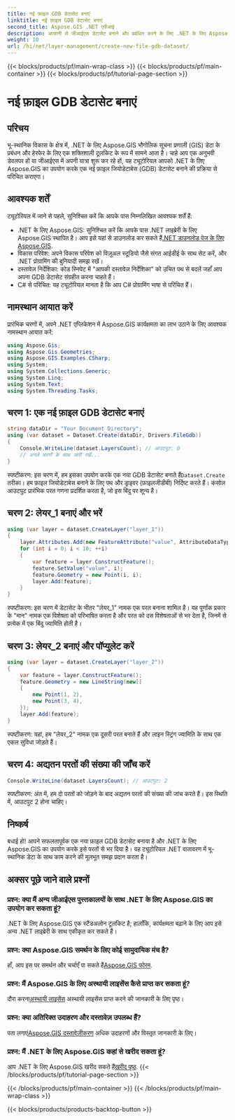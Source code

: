 ```yaml
---
title: नई फ़ाइल GDB डेटासेट बनाएं
linktitle: नई फ़ाइल GDB डेटासेट बनाएं
second_title: Aspose.GIS .NET एपीआई
description: आसानी से जीआईएस डेटासेट बनाने और प्रबंधित करने के लिए .NET के लिए Aspose.GIS का अन्वेषण करें। निर्बाध भू-स्थानिक विकास के लिए अभी डाउनलोड करें। #मान लीजिए #जीआईएस
weight: 10
url: /hi/net/layer-management/create-new-file-gdb-dataset/
---
```


{{< blocks/products/pf/main-wrap-class >}}
{{< blocks/products/pf/main-container >}}
{{< blocks/products/pf/tutorial-page-section >}}

# नई फ़ाइल GDB डेटासेट बनाएं

## परिचय
भू-स्थानिक विकास के क्षेत्र में, .NET के लिए Aspose.GIS भौगोलिक सूचना प्रणाली (GIS) डेटा के प्रबंधन और हेरफेर के लिए एक शक्तिशाली टूलकिट के रूप में सामने आता है। चाहे आप एक अनुभवी डेवलपर हों या जीआईएस में अपनी यात्रा शुरू कर रहे हों, यह ट्यूटोरियल आपको .NET के लिए Aspose.GIS का उपयोग करके एक नई फ़ाइल जियोडेटाबेस (GDB) डेटासेट बनाने की प्रक्रिया से परिचित कराएगा।
## आवश्यक शर्तें
ट्यूटोरियल में जाने से पहले, सुनिश्चित करें कि आपके पास निम्नलिखित आवश्यक शर्तें हैं:
-  .NET के लिए Aspose.GIS: सुनिश्चित करें कि आपके पास .NET लाइब्रेरी के लिए Aspose.GIS स्थापित है। आप इसे यहां से डाउनलोड कर सकते हैं[.NET डाउनलोड पेज के लिए Aspose.GIS](https://releases.aspose.com/gis/net/).
- विकास परिवेश: अपने विकास परिवेश को विज़ुअल स्टूडियो जैसे संगत आईडीई के साथ सेट करें, और .NET प्रोग्रामिंग की बुनियादी समझ रखें।
- दस्तावेज़ निर्देशिका: कोड स्निपेट में "आपकी दस्तावेज़ निर्देशिका" को उचित पथ से बदलें जहाँ आप अपना GDB डेटासेट संग्रहीत करना चाहते हैं।
- C# से परिचित: यह ट्यूटोरियल मानता है कि आप C# प्रोग्रामिंग भाषा से परिचित हैं।
## नामस्थान आयात करें
प्रारंभिक चरणों में, अपने .NET एप्लिकेशन में Aspose.GIS कार्यक्षमता का लाभ उठाने के लिए आवश्यक नामस्थान आयात करें:
```csharp
using Aspose.Gis;
using Aspose.Gis.Geometries;
using Aspose.GIS.Examples.CSharp;
using System;
using System.Collections.Generic;
using System.Linq;
using System.Text;
using System.Threading.Tasks;
```
## चरण 1: एक नई फ़ाइल GDB डेटासेट बनाएं
```csharp
string dataDir = "Your Document Directory";
using (var dataset = Dataset.Create(dataDir, Drivers.FileGdb))
{
    Console.WriteLine(dataset.LayersCount); // आउटपुट: 0
    // अगले चरणों के साथ जारी रखें...
}
```
 स्पष्टीकरण: इस चरण में, हम इसका उपयोग करके एक नया GDB डेटासेट बनाते हैं`Dataset.Create` तरीका। हम फ़ाइल जियोडेटाबेस बनाने के लिए पथ और ड्राइवर (फ़ाइलजीडीबी) निर्दिष्ट करते हैं। कंसोल आउटपुट प्रारंभिक परत गणना प्रदर्शित करता है, जो इस बिंदु पर शून्य है।
## चरण 2: लेयर_1 बनाएं और भरें
```csharp
using (var layer = dataset.CreateLayer("layer_1"))
{
    layer.Attributes.Add(new FeatureAttribute("value", AttributeDataType.Integer));
    for (int i = 0; i < 10; ++i)
    {
        var feature = layer.ConstructFeature();
        feature.SetValue("value", i);
        feature.Geometry = new Point(i, i);
        layer.Add(feature);
    }
}
```
स्पष्टीकरण: इस चरण में डेटासेट के भीतर "लेयर_1" नामक एक परत बनाना शामिल है। यह पूर्णांक प्रकार के "मान" नामक एक विशेषता को परिभाषित करता है और परत को दस विशेषताओं से भर देता है, जिनमें से प्रत्येक में एक बिंदु ज्यामिति होती है।
## चरण 3: लेयर_2 बनाएं और पॉप्युलेट करें
```csharp
using (var layer = dataset.CreateLayer("layer_2"))
{
    var feature = layer.ConstructFeature();
    feature.Geometry = new LineString(new[]
    {
        new Point(1, 2),
        new Point(3, 4),
    });
    layer.Add(feature);
}
```
स्पष्टीकरण: यहां, हम "लेयर_2" नामक एक दूसरी परत बनाते हैं और लाइन स्ट्रिंग ज्यामिति के साथ एक एकल सुविधा जोड़ते हैं।
## चरण 4: अद्यतन परतों की संख्या की जाँच करें
```csharp
Console.WriteLine(dataset.LayersCount); // आउटपुट: 2
```
स्पष्टीकरण: अंत में, हम दो परतों को जोड़ने के बाद अद्यतन परतों की संख्या की जांच करते हैं। इस स्थिति में, आउटपुट 2 होना चाहिए।
## निष्कर्ष
बधाई हो! आपने सफलतापूर्वक एक नया फ़ाइल GDB डेटासेट बनाया है और .NET के लिए Aspose.GIS का उपयोग करके इसे परतों से भर दिया है। यह ट्यूटोरियल .NET वातावरण में भू-स्थानिक डेटा के साथ काम करने की मूलभूत समझ प्रदान करता है।
## अक्सर पूछे जाने वाले प्रश्नों
### प्रश्न: क्या मैं अन्य जीआईएस पुस्तकालयों के साथ .NET के लिए Aspose.GIS का उपयोग कर सकता हूं?
.NET के लिए Aspose.GIS एक स्टैंडअलोन टूलकिट है; हालाँकि, कार्यक्षमता बढ़ाने के लिए आप इसे अन्य .NET लाइब्रेरी के साथ एकीकृत कर सकते हैं।
### प्रश्न: क्या Aspose.GIS समर्थन के लिए कोई सामुदायिक मंच है?
 हाँ, आप इस पर समर्थन और चर्चाएँ पा सकते हैं[Aspose.GIS फोरम](https://forum.aspose.com/c/gis/33).
### प्रश्न: मैं Aspose.GIS के लिए अस्थायी लाइसेंस कैसे प्राप्त कर सकता हूं?
 दौरा करना[अस्थायी लाइसेंस](https://purchase.aspose.com/temporary-license/) अस्थायी लाइसेंस प्राप्त करने की जानकारी के लिए पृष्ठ।
### प्रश्न: क्या अतिरिक्त उदाहरण और दस्तावेज़ उपलब्ध हैं?
 पता लगाएं[Aspose.GIS दस्तावेज़ीकरण](https://reference.aspose.com/gis/net/) अधिक उदाहरणों और विस्तृत जानकारी के लिए।
### प्रश्न: मैं .NET के लिए Aspose.GIS कहां से खरीद सकता हूं?
 आप .NET के लिए Aspose.GIS खरीद सकते हैं[खरीद पृष्ठ](https://purchase.aspose.com/buy).
{{< /blocks/products/pf/tutorial-page-section >}}

{{< /blocks/products/pf/main-container >}}
{{< /blocks/products/pf/main-wrap-class >}}

{{< blocks/products/products-backtop-button >}}
